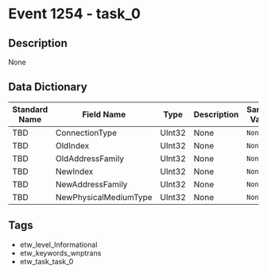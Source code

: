 # Event 1254 - task_0

## Description
None

## Data Dictionary
|Standard Name|Field Name|Type|Description|Sample Value|
|---|---|---|---|---|
|TBD|ConnectionType|UInt32|None|`None`|
|TBD|OldIndex|UInt32|None|`None`|
|TBD|OldAddressFamily|UInt32|None|`None`|
|TBD|NewIndex|UInt32|None|`None`|
|TBD|NewAddressFamily|UInt32|None|`None`|
|TBD|NewPhysicalMediumType|UInt32|None|`None`|

## Tags
* etw_level_Informational
* etw_keywords_wnptrans
* etw_task_task_0